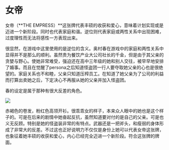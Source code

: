 # 女帝

女帝（**THE EMPRESS）**这张牌代表丰硕的收获和爱心，意味着计划实现或是迈进一个新阶段。同时也代表家庭和谐。逆位则代表家庭或两性关系中出现困难，过度理性而无法将感性一方表现出来。

很显然，在游戏中这里使用的是逆位的含义。奥村春在游戏中的家庭和两性关系中显得并不是那么的顺利。虽然贵为餐饮产业大公司社长的千金，但是由于其父亲的贪婪与野心。使她非常难受，强迫还在高中三年级的她和别人交往，被早早地安排了婚事。而且在觉醒了persona之后知道怪盗团一行人要夺取她父亲的心也是很绝望的。家庭关系也不和睦，父亲只知道压榨员工。在知道了她父亲为了公司的利益而打算出卖她之后，下定决心不再服从她的父亲并加入怪盗团。

春的设定是属于那种有很大反差的角色。

![](https://pic2.zhimg.com/80/v2-91c880e2420d2f654f41bec58ff97909_1440w.jpg)

赤褐色的卷发，粉红色高领开衫。很乖乖女的样子，本来众人眼中的她也是这个样子的。可是在后来的剧情中她奋起反抗，虽然知道要对付的是自己的父亲。可是也义无反顾。特别是她的怪盗装非常的有特点。武器还是一把斧头，和瘦弱的身体形成了非常大的反差。不过这也正好说明力不仅仅是身份上她可以代表女帝这张牌，也象征着她丰硕的收获和爱心，内心已经完全迈进一个新阶段。符合这张牌的牌面。

